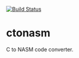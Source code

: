 [![Build Status](https://travis-ci.org/grikukan/ctonasm.svg?branch=master)](https://travis-ci.org/grikukan/ctonasm)

# ctonasm
C to NASM code converter.
